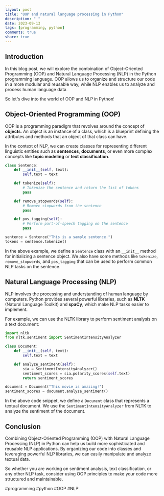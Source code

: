 ```yaml
---
layout: post
title: "OOP and natural language processing in Python"
description: " "
date: 2023-09-13
tags: [programming, python]
comments: true
share: true
---
```


## Introduction

In this blog post, we will explore the combination of Object-Oriented Programming (OOP) and Natural Language Processing (NLP) in the Python programming language. OOP allows us to organize and structure our code in a more modular and reusable way, while NLP enables us to analyze and process human language data.

So let's dive into the world of OOP and NLP in Python!

## Object-Oriented Programming (OOP)

OOP is a programming paradigm that revolves around the concept of **objects**. An object is an instance of a class, which is a blueprint defining the attributes and methods that an object of that class can have.

In the context of NLP, we can create classes for representing different linguistic entities such as **sentences**, **documents**, or even more complex concepts like **topic modeling** or **text classification**.

```python
class Sentence:
    def __init__(self, text):
        self.text = text

    def tokenize(self):
        # Tokenize the sentence and return the list of tokens
        pass

    def remove_stopwords(self):
        # Remove stopwords from the sentence
        pass

    def pos_tagging(self):
        # Perform part-of-speech tagging on the sentence
        pass

sentence = Sentence("This is a sample sentence.")
tokens = sentence.tokenize()
```

In the above example, we define a `Sentence` class with an `__init__` method for initializing a sentence object. We also have some methods like `tokenize`, `remove_stopwords`, and `pos_tagging` that can be used to perform common NLP tasks on the sentence.

## Natural Language Processing (NLP)

NLP involves the processing and understanding of human language by computers. Python provides several powerful libraries, such as **NLTK** (Natural Language Toolkit) and **spaCy**, which make NLP tasks easier to implement.

For example, we can use the NLTK library to perform sentiment analysis on a text document:

```python
import nltk
from nltk.sentiment import SentimentIntensityAnalyzer

class Document:
    def __init__(self, text):
        self.text = text

    def analyze_sentiment(self):
        sia = SentimentIntensityAnalyzer()
        sentiment_scores = sia.polarity_scores(self.text)
        return sentiment_scores

document = Document("This movie is amazing!")
sentiment_scores = document.analyze_sentiment()
```

In the above code snippet, we define a `Document` class that represents a textual document. We use the `SentimentIntensityAnalyzer` from NLTK to analyze the sentiment of the document.

## Conclusion

Combining Object-Oriented Programming (OOP) with Natural Language Processing (NLP) in Python can help us build more sophisticated and reusable NLP applications. By organizing our code into classes and leveraging powerful NLP libraries, we can easily manipulate and analyze textual data.

So whether you are working on sentiment analysis, text classification, or any other NLP task, consider using OOP principles to make your code more structured and maintainable.

#programming #python #OOP #NLP